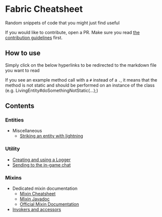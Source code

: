 # Fabric Cheatsheet

Random snippets of code that you might just find useful

If you would like to contribute, open a PR. Make sure you read [the contribution guidelines](CONTRIBUTING.md) first.


## How to use

Simply click on the below hyperlinks to be redirected to the markdown file you want to read

If you see an example method call with a `#` instead of a `.`, it means that the method is not static and should be performed on an instance of the class (e.g. LivingEntity#doSomethingNotStatic(...);)

## Contents

### Entities

- Miscellaneous
    - [Striking an entity with lightning](entities/LightningStrike.md)

### Utility

- [Creating and using a Logger](utility/Logging.md)
- [Sending to the in-game chat](utility/Chat.md)

### Mixins

- Dedicated mixin documentation
    - [Mixin Cheatsheet](https://github.com/2xsaiko/mixin-cheatsheet)
    - [Mixin Javadoc](https://jenkins.liteloader.com/view/Other/job/Mixin/javadoc/index.html)
    - [Official Mixin Documentation](https://github.com/SpongePowered/Mixin/wiki)
- [Invokers and accessors](mixin/InvokersAccessors.md)

